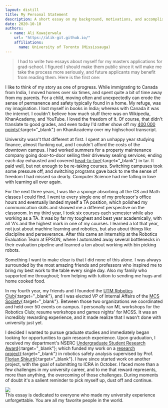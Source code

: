 ```yaml
---
layout: distill
title: My Personal Statement
description: A short essay on my background, motivations, and accomplishments.
date: 2020-10-10
authors:
  - name: Ali Kuwajerwala
    url: "https://alik-git.github.io/"
    affiliations: 
      name: University of Toronto (Mississauga)
--- 
```


> I had to write two essays about myself for my masters applications for grad-school. I figured I should make them public since it will make me take the process more seriously, and future applicants may benefit from reading them. Here is the first one: 

<!-- 
My story --like everyone else's-- starts from a state of ignorance. It's easy to forget our humble beginnings given all the progress we've made, but rewind your own clock even a hundred generations, and you'll meet someone who knows embarrassingly little about the universe; just scarcely getting by. One shudders to think where we'll be a hundred generations from now.

On a smaller scale, I like to think my story is still one of progress.  -->

I like to think of my story as one of progress. While immigrating to Canada from India, I moved homes over six times, and spent quite a bit of time away from my parents. For a child, moving often and unexpectedly can erode the sense of permanence and safety typically found in a home. 
My refuge, was my imagination. I lost myself in books in India; whereas with Canada it was the internet. I couldn't believe how much stuff there was on Wikipedia, KhanAcademy, and YouTube. I loved the freedom of it. Of course, that didn't translate to good grades, and even today I'd rather show off my [400,000 points][]{:target="_blank"} on KhanAcademy over my highschool transcript. 

[400,000 points]: https://www.khanacademy.org/profile/aliqk1603/
[contributions page]: https://en.wikipedia.org/wiki/Special:Contributions/Aliqk1603

University wasn't that different at first. I spent an unhappy year studying finance, almost flunking out, and I couldn't afford the costs of the downtown campus. I had worked summers for a property maintenance company going door-to-door selling their driveway sealing services; ending each day exhausted and covered [head-to-toe][]{:target="_blank"} in tar. It paid well, but not enough to be re-taking courses. Switching campuses took some pressure off, and switching programs gave back to me the sense of freedom I had missed so dearly. Computer Science had me falling in love with learning all over again.

[head-to-toe]: https://imgur.com/a/WGpdLac

For the next three years, I was like a sponge absorbing all the CS and Math classes I could find. I went to every single one of my professor's office hours and eventually landed myself a TA position, which polished my communication skills and showed me a different perspective on the classroom. In my third year, I took six courses each semester while also working as a TA. It was by far my toughest and best year academically, with all 'A's and the highest mark in one of my courses. I learned a lot that year, not just about machine learning and robotics, but also about things like discipline and perseverance. After this came an internship at the Robotics Evaluation Team at EPSON, where I automated away several bottlenecks in their evaluation pipeline and learned a ton about working with bin picking robots. 



Something I want to make clear is that I did none of this alone. I was always surrounded by the most amazing friends and professors who inspired me to bring my best work to the table every single day. Also my family who supported me throughout; from helping with tuition to sending me hugs and home cooked food.



In my fourth year, my friends and I founded the [UTM Robotics Club][]{:target="_blank"}, and I was elected VP of Internal Affairs of the [MCS Society][]{:target="_blank"}. Between those two organizations we coordinated and held over 50 events on campus. I personally ran ML workshops for the Robotics Club; resume workshops and games nights' for MCSS. It was an incredibly rewarding experience, and it made realize that I wasn't done with university just yet. 

[UTM Robotics Club]: https://utmrobotics.com/

[MCS Society]: https://www.instagram.com/utmmcss/

I decided I wanted to pursue graduate studies and immediately began looking for opportunities to gain research experience. Upon graduation, I received my department's NSERC [Undergraduate Student Research Award][]{:target="_blank"}; which funded my work on a [research project][]{:target="_blank"} in robotics safety analysis supervised by Prof. [Florian Shkurti][]{:target="_blank"}. I have since started work on another project, with the goal of submitting to ICRA in October. I faced more than a few challenges in my university career, and to me that reward represents, more than anything, the overcoming of those challenges. During moments of doubt it's a salient reminder to pick myself up, dust off and continue.

[research project]: https://rvl.cs.toronto.edu/backwards-reachability/

[Undergraduate Student Research Award]: https://www.nserc-crsng.gc.ca/students-etudiants/ug-pc/usra-brpc_eng.asp


[Florian Shkurti]: http://www.cs.toronto.edu/~florian/




<div class="l-page">
    <div class="l-page">
        <img class="img-fluid rounded z-depth-1" src="{{ site.baseurl }}/assets/img/group2017.jpg">
    </div>
</div>
<div class="caption">
    This essay is dedicated to everyone who made my university experience unforgettable. You are all my favorite people in the world. 
</div>

<!-- 

University for me has been challenging from day one. I'm incredibly proud of the fact that I didn't lose my focus and persevered. To me, this reward represents my overcoming of those challenges. 


ML and Robotics, and started looking for opportunities. 

, and started preparing for a career in grad school




I designed it to help solve my homework problems, and after showing it to my prof it is now listed as a tool in that course's recommended resources section! I also loved my job as a TA, 


which replaced my summer job. The summer was now spent making android apps, and my first app was a game where you solve simple graph theory puzzles inspired by my combinatorics course. 




Something I want to be clear about, is that I couldn't have done it alone. I was surrounded 



I started fresh with no pressure. After all, I couldn't exactly do much worse. It was exactly the  




For each sale, I had to seal that driveway on the spot and got paid a commission. For each door slammed shut in my face, I learned something about patience. I received quite the education each summer, along with a decent sum of money. 





 By the end of my twelve hour shift I 





Each door slammed shut in my face was an education in patience. 



Each door slammed shut was an education in patience, 

No one likes having over a hundred doors slammed in their face each day, but you 


 That job taught me a lot about patience and discipline, and despite enjoying the work, it wasn't exactly rewarding. 




<!-- On a smaller scale, I still like to think my story is one of progress. My family comes from rural Gujarat, in India. We went through some hard times when my grandfather suddenly passed away at 52. My father was about to start a career in film at the time, but put that on hold to take over the family business -- all while also caring for his mother and two younger siblings. My mother faced her own challenges growing up; as a young woman in a conservative household, she had to fight for her education and independence. Facing adversity, my parents were each steadfast in their resolve. Today, my mother possesses degrees in psychology (B.S & M.S.), business & marketing (MBA), and is currently pursuing a license to start work as an immigration consultant. Meanwhile my dad proudly looks back on a long and award-winning career as a director.

If they did, we sealed their driveway on the spot. We got paid a commission for each sale and that meant I made more than minimum wage if I did well. 


, even though there were days where I made nothing.

there were days where I made nothing, but on average it was more than minimum wage, which was enough spending money for highschool, but not downtown Toronto.




  It paid us commission based on our sales, which for me more than min


I fed myself with wikipedia 




I moved six times throughout my childhood


I went to stay with my cousin's family in Toronto so I could start highschool in Canada, as they had moved a few years ahead of us. Looking back, I moved a total of 6 times in my childhood, and have mixed feelings about it. 

I moved to Canada at the beginning of highschool without my parents and stayed with my cousin's family for -->

<!-- 

We applied for (and got) our Canadian PR status in 2010, but my parents weren't ready to move yet. I moved  -->



<!-- 

mother found her challenges growing up in conservative household. She had to fight for her independence and education. Stead



My mother grew up in a conservative household who expected an early marriage, was not primed for an education, she held her ground and got a bachelors and master in Psychology, started her career as a therapist, jumping ship to sales and marekting, eventually got her MBA, and moved to Canada where she was a reginal manager for Blyth Academy and Georgian College, you are now currently pursing a an immmigration diploma, immigration consultant RCIC llicsenced immigration consultant 

 -->







<!-- they may help future students write their own, and opening them up to criticism forces me to take the exercise more seriously. Here goes:



This article outlines my research over the summer 2020 term at the Robot Vision and Learning Lab at the University of Toronto, funded by the NSERC USRA Award.

It's hosted on the RVL Lab's [website][]{:target="_blank"}, and you reach it by [clicking here][]{:target="_blank"}.

[website]: http://rvl.cs.toronto.edu/
[clicking here]: https://rvl.cs.toronto.edu/backwards-reachability/ -->

<!-- </div>  -->


<!-- 
authors:
  - name: Albert Einstein
    url: "https://en.wikipedia.org/wiki/Albert_Einstein"
    affiliations:
      name: IAS, Princeton
  - name: Boris Podolsky
    url: "https://en.wikipedia.org/wiki/Boris_Podolsky"
    affiliations:
      name: IAS, Princeton
  - name: Nathan Rosen
    url: "https://en.wikipedia.org/wiki/Nathan_Rosen"
    affiliations:
      name: IAS, Princeton

bibliography: 2018-12-22-distill.bib

# Below is an example of injecting additional post-specific styles.
# If you use this post as a template, delete this _styles block.
_styles: >
  .fake-img {
    background: #bbb;
    border: 1px solid rgba(0, 0, 0, 0.1);
    box-shadow: 0 0px 4px rgba(0, 0, 0, 0.1);
    margin-bottom: 12px;
  }
  .fake-img p {
    font-family: monospace;
    color: white;
    text-align: left;
    margin: 12px 0;
    text-align: center;
    font-size: 16px;
  }

---

## Equations

This theme supports rendering beautiful math in inline and display modes using [KaTeX](https://khan.github.io/KaTeX/) engine.
You just need to surround your math expression with `$$`, like `$$ E = mc^2 $$`.
If you leave it inside a paragraph, it will produce an inline expression, just like $$ E = mc^2 $$.

To use display mode, again surround your expression with `$$` and place it as a separate paragraph.
Here is an example:

$$
\left( \sum_{k=1}^n a_k b_k \right)^2 \leq \left( \sum_{k=1}^n a_k^2 \right) \left( \sum_{k=1}^n b_k^2 \right)
$$

Note that [KaTeX](https://khan.github.io/KaTeX/) is work in progress, so it does not support the full range of math expressions as, say, [MathJax](https://www.mathjax.org/).
Yet, it is [blazing fast](http://www.intmath.com/cg5/katex-mathjax-comparison.php).

***

## Citations

Citations are then used in the article body with the `<d-cite>` tag.
The key attribute is a reference to the id provided in the bibliography.
The key attribute can take multiple ids, separated by commas.

The citation is presented inline like this: <d-cite key="gregor2015draw"></d-cite> (a number that displays more information on hover).
If you have an appendix, a bibliography is automatically created and populated in it.

Distill chose a numerical inline citation style to improve readability of citation dense articles and because many of the benefits of longer citations are obviated by displaying more information on hover.
However, we consider it good style to mention author last names if you discuss something at length and it fits into the flow well — the authors are human and it’s nice for them to have the community associate them with their work.

***

## Footnotes

Just wrap the text you would like to show up in a footnote in a `<d-footnote>` tag.
The number of the footnote will be automatically generated.<d-footnote>This will become a hoverable footnote.</d-footnote>

***

## Code Blocks

Syntax highlighting is provided within `<d-code>` tags.
An example of inline code snippets: `<d-code language="html">let x = 10;</d-code>`.
For larger blocks of code, add a `block` attribute:

<d-code block language="javascript">
  var x = 25;
  function(x) {
    return x * x;
  }
</d-code>

***

## Layouts

The main text column is referred to as the body.
It is the assumed layout of any direct descendants of the `d-article` element.

<div class="fake-img l-body">
  <p>.l-body</p>
</div>

For images you want to display a little larger, try `.l-page`:

<div class="fake-img l-page">
  <p>.l-page</p>
</div>

All of these have an outset variant if you want to poke out from the body text a little bit.
For instance:

<div class="fake-img l-body-outset">
  <p>.l-body-outset</p>
</div>

<div class="fake-img l-page-outset">
  <p>.l-page-outset</p>
</div>

Occasionally you’ll want to use the full browser width.
For this, use `.l-screen`.
You can also inset the element a little from the edge of the browser by using the inset variant.

<div class="fake-img l-screen">
  <p>.l-screen</p>
</div>
<div class="fake-img l-screen-inset">
  <p>.l-screen-inset</p>
</div>

The final layout is for marginalia, asides, and footnotes.
It does not interrupt the normal flow of `.l-body` sized text except on mobile screen sizes.

<div class="fake-img l-gutter">
  <p>.l-gutter</p>
</div> -->
